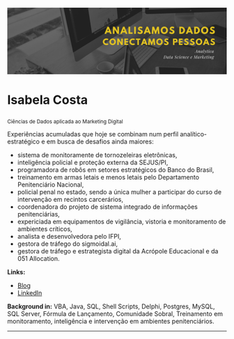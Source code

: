 <p align="center">
  <img src="https://github.com/isabelacfs/home/blob/master/Monochromatic%20Photo%20Yellow%20Typography%20Linkedin%20Banner%20(1).png" >
</p>

# Isabela Costa
<sub> Ciências de Dados aplicada ao Marketing Digital </sub>

Experiências acumuladas que hoje se combinam num perfil analítico-estratégico e em busca de desafios ainda maiores:
- sistema de monitoramente de tornozeleiras eletrônicas,
- inteligência policial e proteção externa da SEJUS/PI,
- programadora de robôs em setores estratégicos do Banco do Brasil, 
- treinamento em armas letais e menos letais pelo Departamento Penitenciário Nacional,
- policial penal no estado, sendo a única mulher a participar do curso de intervenção em recintos carcerários,
- coordenadora do projeto de sistema integrado de informações penitenciárias,
- expericiada em equipamentos de vigilância, vistoria e monitoramento de ambientes críticos,
- analista e desenvolvedora pelo IFPI, 
- gestora de tráfego do sigmoidal.ai, 
- gestora de tráfego e estrategista digital da Acrópole Educacional e da 051 Allocation.


**Links:**
* [Blog](http://sigmoidal.ai)
* [LinkedIn](https://www.linkedin.com/in/isabela-analytica)


**Background in:** VBA, Java, SQL, Shell Scripts, Delphi, Postgres, MySQL, SQL Server, Fórmula de Lançamento, Comunidade Sobral, Treinamento em monitoramento, inteligência e intervenção em ambientes penitenciários.



---




